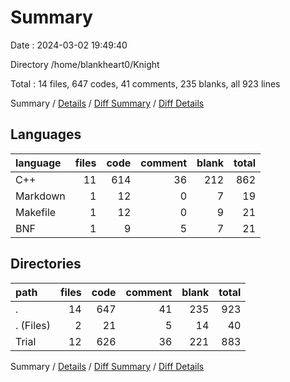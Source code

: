 # Summary

Date : 2024-03-02 19:49:40

Directory /home/blankheart0/Knight

Total : 14 files,  647 codes, 41 comments, 235 blanks, all 923 lines

Summary / [Details](details.md) / [Diff Summary](diff.md) / [Diff Details](diff-details.md)

## Languages
| language | files | code | comment | blank | total |
| :--- | ---: | ---: | ---: | ---: | ---: |
| C++ | 11 | 614 | 36 | 212 | 862 |
| Markdown | 1 | 12 | 0 | 7 | 19 |
| Makefile | 1 | 12 | 0 | 9 | 21 |
| BNF | 1 | 9 | 5 | 7 | 21 |

## Directories
| path | files | code | comment | blank | total |
| :--- | ---: | ---: | ---: | ---: | ---: |
| . | 14 | 647 | 41 | 235 | 923 |
| . (Files) | 2 | 21 | 5 | 14 | 40 |
| Trial | 12 | 626 | 36 | 221 | 883 |

Summary / [Details](details.md) / [Diff Summary](diff.md) / [Diff Details](diff-details.md)
